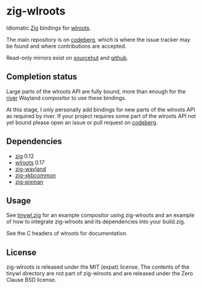 # zig-wlroots

Idiomatic [Zig](https://ziglang.org/) bindings for
[wlroots](https://gitlab.freedesktop.org/wlroots/wlroots).

The main repository is on [codeberg](https://codeberg.org/ifreund/zig-wlroots),
which is where the issue tracker may be found and where contributions are accepted.

Read-only mirrors exist on [sourcehut](https://git.sr.ht/~ifreund/zig-wlroots)
and [github](https://github.com/swaywm/zig-wlroots).

## Completion status

Large parts of the wlroots API are fully bound, more than enough for the
[river](https://codeberg.org/river/river) Wayland compositor to use these bindings.

At this stage, I only personally add bindings for new parts of the
wlroots API as required by river. If your project requires some
part of the wlroots API not yet bound please open an issue or pull
request on [codeberg](https://codeberg.org/ifreund/zig-wlroots).

## Dependencies

- [zig](https://ziglang.org/) 0.12
- [wlroots](https://gitlab.freedesktop.org/wlroots/wlroots) 0.17
- [zig-wayland](https://github.com/ifreund/zig-wayland)
- [zig-xkbcommon](https://github.com/ifreund/zig-xkbcommon)
- [zig-pixman](https://github.com/ifreund/zig-pixman)

## Usage

See [tinywl.zig](./tinywl/) for an example compositor using zig-wlroots and an example
of how to integrate zig-wlroots and its dependencies into your build.zig.

See the C headers of wlroots for documentation.

## License

zig-wlroots is released under the MIT (expat) license. The contents of the tinywl directory
are not part of zig-wlroots and are released under the Zero Clause BSD license.
